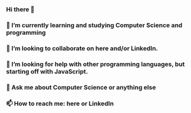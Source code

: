 ###   Hi there 👋
### 🌱 I’m currently learning and studying Computer Science and programming
### 👯 I’m looking to collaborate on here and/or LinkedIn.
### 🤔 I’m looking for help with other programming languages, but starting off with JavaScript.
### 💬 Ask me about Computer Science or anything else
### 📫 How to reach me: here or LinkedIn

<!--
**Gurp5/Gurp5** is a ✨ _special_ ✨ repository because its `README.md` (this file) appears on your GitHub profile.

Here are some ideas to get you started:

- 🔭 I’m currently working on a group assignment for my midterm university assignment. We are builing a static website using only HTML and CSS.
- 🌱 I’m currently learning Computer Science and programming
- 👯 I’m looking to collaborate on here and/or LinkedIn. Recommend or help me learning other languages
- 🤔 I’m looking for help with Programming other languages but staring off with JavaScript.
- 💬 Ask me about Computer Science or anything else
- 📫 How to reach me: here or LinkedIn
- 😄 Pronouns: ...
- ⚡ Fun fact: ...
-->
